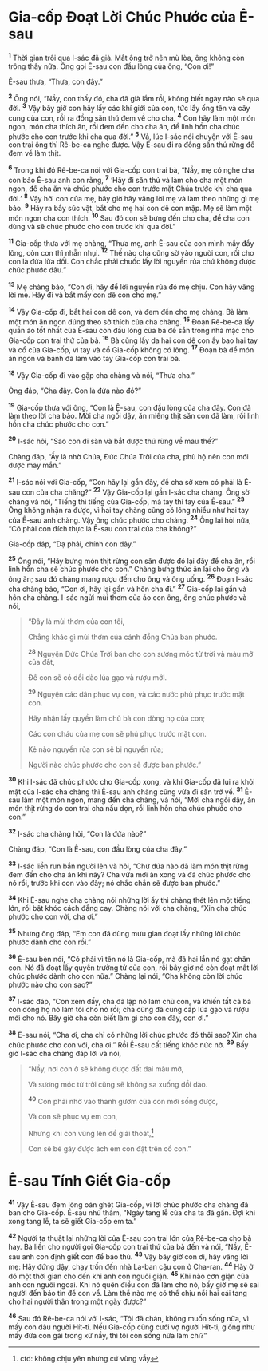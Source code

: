 # Gia-cốp Ðoạt Lời Chúc Phước của Ê-sau
<sup><b>1</b></sup> Thời gian trôi qua I-sác đã già. Mắt ông trở nên mù lòa, ông không còn trông thấy nữa. Ông gọi Ê-sau con đầu lòng của ông, “Con ơi!”

Ê-sau thưa, “Thưa, con đây.”

<sup><b>2</b></sup> Ông nói, “Nầy, con thấy đó, cha đã già lắm rồi, không biết ngày nào sẽ qua đời. <sup><b>3</b></sup> Vậy bây giờ con hãy lấy các khí giới của con, tức lấy ống tên và cây cung của con, rồi ra đồng săn thú đem về cho cha. <sup><b>4</b></sup> Con hãy làm một món ngon, món cha thích ăn, rồi đem đến cho cha ăn, để linh hồn cha chúc phước cho con trước khi cha qua đời.” <sup><b>5</b></sup> Vả, lúc I-sác nói chuyện với Ê-sau con trai ông thì Rê-be-ca nghe được. Vậy Ê-sau đi ra đồng săn thú rừng để đem về làm thịt.

<sup><b>6</b></sup> Trong khi đó Rê-be-ca nói với Gia-cốp con trai bà, “Nầy, mẹ có nghe cha con bảo Ê-sau anh con rằng, <sup><b>7</b></sup> ‘Hãy đi săn thú và làm cho cha một món ngon, để cha ăn và chúc phước cho con trước mặt Chúa trước khi cha qua đời.’ <sup><b>8</b></sup> Vậy hỡi con của mẹ, bây giờ hãy vâng lời mẹ và làm theo những gì mẹ bảo. <sup><b>9</b></sup> Hãy ra bầy súc vật, bắt cho mẹ hai con dê con mập. Mẹ sẽ làm một món ngon cha con thích. <sup><b>10</b></sup> Sau đó con sẽ bưng đến cho cha, để cha con dùng và sẽ chúc phước cho con trước khi qua đời.”

<sup><b>11</b></sup> Gia-cốp thưa với mẹ chàng, “Thưa mẹ, anh Ê-sau của con mình mẩy đầy lông, còn con thì nhẵn nhụi. <sup><b>12</b></sup> Thế nào cha cũng sờ vào người con, rồi cho con là đứa lừa dối. Con chắc phải chuốc lấy lời nguyền rủa chứ không được chúc phước đâu.”

<sup><b>13</b></sup> Mẹ chàng bảo, “Con ơi, hãy để lời nguyền rủa đó mẹ chịu. Con hãy vâng lời mẹ. Hãy đi và bắt mấy con dê con cho mẹ.”

<sup><b>14</b></sup> Vậy Gia-cốp đi, bắt hai con dê con, và đem đến cho mẹ chàng. Bà làm một món ăn ngon đúng theo sở thích của cha chàng. <sup><b>15</b></sup> Ðoạn Rê-be-ca lấy quần áo tốt nhất của Ê-sau con đầu lòng của bà để sẵn trong nhà mặc cho Gia-cốp con trai thứ của bà. <sup><b>16</b></sup> Bà cũng lấy da hai con dê con ấy bao hai tay và cổ của Gia-cốp, vì tay và cổ Gia-cốp không có lông. <sup><b>17</b></sup> Ðoạn bà để món ăn ngon và bánh đã làm vào tay Gia-cốp con trai bà.

<sup><b>18</b></sup> Vậy Gia-cốp đi vào gặp cha chàng và nói, “Thưa cha.”

Ông đáp, “Cha đây. Con là đứa nào đó?”

<sup><b>19</b></sup> Gia-cốp thưa với ông, “Con là Ê-sau, con đầu lòng của cha đây. Con đã làm theo lời cha bảo. Mời cha ngồi dậy, ăn miếng thịt săn con đã làm, rồi linh hồn cha chúc phước cho con.”

<sup><b>20</b></sup> I-sác hỏi, “Sao con đi săn và bắt được thú rừng về mau thế?”

Chàng đáp, “Ấy là nhờ Chúa, Ðức Chúa Trời của cha, phù hộ nên con mới được may mắn.”

<sup><b>21</b></sup> I-sác nói với Gia-cốp, “Con hãy lại gần đây, để cha sờ xem có phải là Ê-sau con của cha chăng?” <sup><b>22</b></sup> Vậy Gia-cốp lại gần I-sác cha chàng. Ông sờ chàng và nói, “Tiếng thì tiếng của Gia-cốp, mà tay thì tay của Ê-sau.” <sup><b>23</b></sup> Ông không nhận ra được, vì hai tay chàng cũng có lông nhiều như hai tay của Ê-sau anh chàng. Vậy ông chúc phước cho chàng. <sup><b>24</b></sup> Ông lại hỏi nữa, “Có phải con đích thực là Ê-sau con trai của cha không?”

Gia-cốp đáp, “Dạ phải, chính con đây.”

<sup><b>25</b></sup> Ông nói, “Hãy bưng món thịt rừng con săn được đó lại đây để cha ăn, rồi linh hồn cha sẽ chúc phước cho con.” Chàng bưng thức ăn lại cho ông và ông ăn; sau đó chàng mang rượu đến cho ông và ông uống. <sup><b>26</b></sup> Ðoạn I-sác cha chàng bảo, “Con ơi, hãy lại gần và hôn cha đi.” <sup><b>27</b></sup> Gia-cốp lại gần và hôn cha chàng. I-sác ngửi mùi thơm của áo con ông, ông chúc phước và nói,


> “Ðây là mùi thơm của con tôi,
> 
> Chẳng khác gì mùi thơm của cánh đồng Chúa ban phước.
> 
> <sup><b>28</b></sup> Nguyện Ðức Chúa Trời ban cho con sương móc từ trời và màu mỡ của đất,
> 
> Ðể con sẽ có dồi dào lúa gạo và rượu mới.
> 
> <sup><b>29</b></sup> Nguyện các dân phục vụ con, và các nước phủ phục trước mặt con.
> 
> Hãy nhận lấy quyền làm chủ bà con dòng họ của con;
> 
> Các con cháu của mẹ con sẽ phủ phục trước mặt con.
> 
> Kẻ nào nguyền rủa con sẽ bị nguyền rủa;
> 
> Người nào chúc phước cho con sẽ được ban phước.”
>

<sup><b>30</b></sup> Khi I-sác đã chúc phước cho Gia-cốp xong, và khi Gia-cốp đã lui ra khỏi mặt của I-sác cha chàng thì Ê-sau anh chàng cũng vừa đi săn trở về. <sup><b>31</b></sup> Ê-sau làm một món ngon, mang đến cha chàng, và nói, “Mời cha ngồi dậy, ăn món thịt rừng do con trai cha nấu dọn, rồi linh hồn cha chúc phước cho con.”

<sup><b>32</b></sup> I-sác cha chàng hỏi, “Con là đứa nào?”

Chàng đáp, “Con là Ê-sau, con đầu lòng của cha đây.”

<sup><b>33</b></sup> I-sác liền run bắn người lên và hỏi, “Chứ đứa nào đã làm món thịt rừng đem đến cho cha ăn khi nãy? Cha vừa mới ăn xong và đã chúc phước cho nó rồi, trước khi con vào đây; nó chắc chắn sẽ được ban phước.”

<sup><b>34</b></sup> Khi Ê-sau nghe cha chàng nói những lời ấy thì chàng thét lên một tiếng lớn, rồi bật khóc cách đắng cay. Chàng nói với cha chàng, “Xin cha chúc phước cho con với, cha ơi.”

<sup><b>35</b></sup> Nhưng ông đáp, “Em con đã dùng mưu gian đoạt lấy những lời chúc phước dành cho con rồi.”

<sup><b>36</b></sup> Ê-sau bèn nói, “Có phải vì tên nó là Gia-cốp, mà đã hai lần nó gạt chân con. Nó đã đoạt lấy quyền trưởng tử của con, rồi bây giờ nó còn đoạt mất lời chúc phước dành cho con nữa.” Chàng lại nói, “Cha không còn lời chúc phước nào cho con sao?”

<sup><b>37</b></sup> I-sác đáp, “Con xem đấy, cha đã lập nó làm chủ con, và khiến tất cả bà con dòng họ nó làm tôi cho nó rồi; cha cũng đã cung cấp lúa gạo và rượu mới cho nó. Bây giờ cha còn biết làm gì cho con đây, con ơi.”

<sup><b>38</b></sup> Ê-sau nói, “Cha ơi, cha chỉ có những lời chúc phước đó thôi sao? Xin cha chúc phước cho con với, cha ơi.” Rồi Ê-sau cất tiếng khóc nức nở. <sup><b>39</b></sup> Bấy giờ I-sác cha chàng đáp lời và nói,


> “Nầy, nơi con ở sẽ không được đất đai màu mỡ,
> 
> Và sương móc từ trời cũng sẽ không sa xuống dồi dào.
> 
> <sup><b>40</b></sup> Con phải nhờ vào thanh gươm của con mới sống được,
> 
> Và con sẽ phục vụ em con,
> 
> Nhưng khi con vùng lên để giải thoát,[^1]
> 
> Con sẽ bẻ gãy được ách em con đặt trên cổ con.”
>

# Ê-sau Tính Giết Gia-cốp
<sup><b>41</b></sup> Vậy Ê-sau đem lòng oán ghét Gia-cốp, vì lời chúc phước cha chàng đã ban cho Gia-cốp. Ê-sau nhủ thầm, “Ngày tang lễ của cha ta đã gần. Ðợi khi xong tang lễ, ta sẽ giết Gia-cốp em ta.”

<sup><b>42</b></sup> Người ta thuật lại những lời của Ê-sau con trai lớn của Rê-be-ca cho bà hay. Bà liền cho người gọi Gia-cốp con trai thứ của bà đến và nói, “Nầy, Ê-sau anh con định giết con để báo thù. <sup><b>43</b></sup> Vậy bây giờ con ơi, hãy vâng lời mẹ: Hãy đứng dậy, chạy trốn đến nhà La-ban cậu con ở Cha-ran. <sup><b>44</b></sup> Hãy ở đó một thời gian cho đến khi anh con nguôi giận. <sup><b>45</b></sup> Khi nào cơn giận của anh con nguôi ngoai. Khi nó quên điều con đã làm cho nó, bấy giờ mẹ sẽ sai người đến báo tin để con về. Làm thể nào mẹ có thể chịu nổi hai cái tang cho hai người thân trong một ngày được?”

<sup><b>46</b></sup> Sau đó Rê-be-ca nói với I-sác, “Tôi đã chán, không muốn sống nữa, vì mấy con dâu người Hít-ti. Nếu Gia-cốp cũng cưới vợ người Hít-ti, giống như mấy đứa con gái trong xứ nầy, thì tôi còn sống nữa làm chi?”

[^1]: ctd: không chịu yên nhưng cứ vùng vẫy
